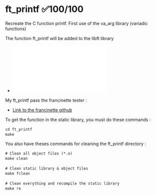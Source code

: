 # ft_printf ✅100/100
Recreate the C function printf.
First use of the va_arg library (variadic functions)

The function ft_printf will be added to the libft library
- ![ft_printf subject](en.ft_printf.subject.pdf)
 
My ft_printf pass the francinette tester :
  - [Link to the francinette github](https://github.com/xicodomingues/francinette)

To get the function in the static library, you must do these commands :
```shell
cd ft_printf
make
```

You also have theses commands for cleaning the ft_printf directory :
```shell
# Clean all object files (*.o)
make clean

# Clean static library & object files
make fclean

# Clean everything and recompile the static library
make re
```
